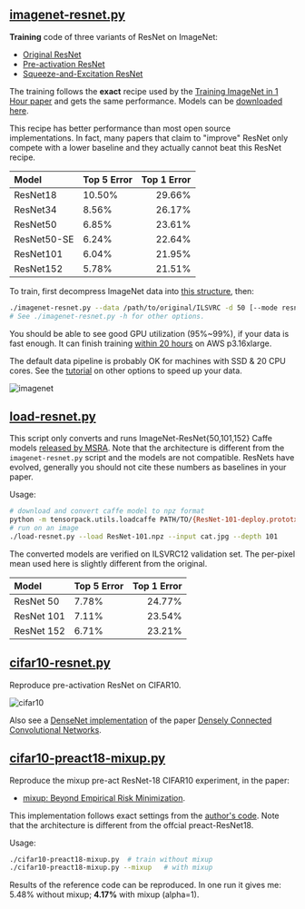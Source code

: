 
## [imagenet-resnet.py](imagenet-resnet.py)

__Training__ code of three variants of ResNet on ImageNet:

* [Original ResNet](https://arxiv.org/abs/1512.03385)
* [Pre-activation ResNet](https://arxiv.org/abs/1603.05027)
* [Squeeze-and-Excitation ResNet](https://arxiv.org/abs/1709.01507)

The training follows the __exact__ recipe used by the [Training ImageNet in 1 Hour paper](https://arxiv.org/abs/1706.02677)
and gets the same performance.
Models can be [downloaded here](http://models.tensorpack.com/ResNet/).

This recipe has better performance than most open source implementations.
In fact, many papers that claim to "improve" ResNet only compete with a lower
baseline and they actually cannot beat this ResNet recipe.

| Model              | Top 5 Error | Top 1 Error |
|:-------------------|-------------|------------:|
| ResNet18           |     10.50%  |      29.66% |
| ResNet34  		 |     8.56%   |      26.17% |
| ResNet50           |     6.85%   |      23.61% |
| ResNet50-SE       |     6.24%   |      22.64% |
| ResNet101         |     6.04%   |      21.95% |
| ResNet152         |     5.78%   |      21.51% |

To train, first decompress ImageNet data into [this structure](http://tensorpack.readthedocs.io/en/latest/modules/dataflow.dataset.html#tensorpack.dataflow.dataset.ILSVRC12), then:
```bash
./imagenet-resnet.py --data /path/to/original/ILSVRC -d 50 [--mode resnet/preact/se]
# See ./imagenet-resnet.py -h for other options.
```

You should be able to see good GPU utilization (95%~99%), if your data is fast enough.
It can finish training [within 20 hours](http://dawn.cs.stanford.edu/benchmark/ImageNet/train.html) on AWS p3.16xlarge.

The default data pipeline is probably OK for machines with SSD & 20 CPU cores.
See the [tutorial](http://tensorpack.readthedocs.io/en/latest/tutorial/efficient-dataflow.html) on other options to speed up your data.

![imagenet](imagenet-resnet.png)

## [load-resnet.py](load-resnet.py)

This script only converts and runs ImageNet-ResNet{50,101,152} Caffe models [released by MSRA](https://github.com/KaimingHe/deep-residual-networks).
Note that the architecture is different from the `imagenet-resnet.py` script and the models are not compatible.
ResNets have evolved, generally you should not cite these numbers as baselines in your paper.

Usage:
```bash
# download and convert caffe model to npz format
python -m tensorpack.utils.loadcaffe PATH/TO/{ResNet-101-deploy.prototxt,ResNet-101-model.caffemodel} ResNet101.npz
# run on an image
./load-resnet.py --load ResNet-101.npz --input cat.jpg --depth 101
```

The converted models are verified on ILSVRC12 validation set.
The per-pixel mean used here is slightly different from the original.

| Model              | Top 5 Error | Top 1 Error |
|:-------------------|-------------|------------:|
| ResNet 50          |      7.78%  |      24.77% |
| ResNet 101         |      7.11%  |      23.54% |
| ResNet 152         |      6.71%  |      23.21% |

## [cifar10-resnet.py](cifar10-resnet.py)

Reproduce pre-activation ResNet on CIFAR10.

![cifar10](cifar10-resnet.png)

Also see a [DenseNet implementation](https://github.com/YixuanLi/densenet-tensorflow) of the paper [Densely Connected Convolutional Networks](https://arxiv.org/abs/1608.06993).


## [cifar10-preact18-mixup.py](cifar10-preact18-mixup.py)

Reproduce the mixup pre-act ResNet-18 CIFAR10 experiment, in the paper:

* [mixup: Beyond Empirical Risk Minimization](https://arxiv.org/abs/1710.09412).

This implementation follows exact settings from the [author's code](https://github.com/hongyi-zhang/mixup).
Note that the architecture is different from the offcial preact-ResNet18.

Usage:
```bash
./cifar10-preact18-mixup.py  # train without mixup
./cifar10-preact18-mixup.py --mixup   # with mixup
```

Results of the reference code can be reproduced.
In one run it gives me: 5.48% without mixup; __4.17%__ with mixup (alpha=1).
